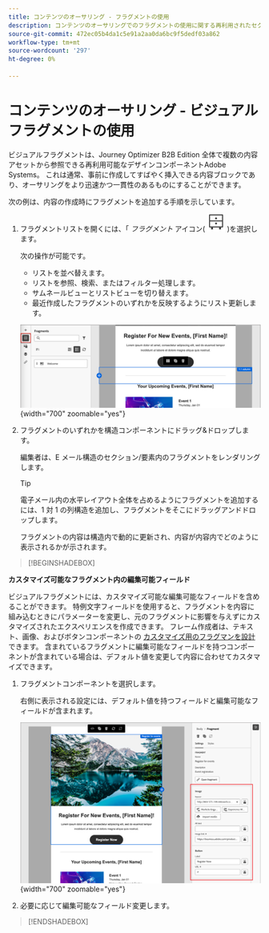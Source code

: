 ```yaml
---
title: コンテンツのオーサリング - フラグメントの使用
description: コンテンツのオーサリングでのフラグメントの使用に関する再利用されたセクション
source-git-commit: 472ec05b4da1c5e91a2aa0da6bc9f5dedf03a862
workflow-type: tm+mt
source-wordcount: '297'
ht-degree: 0%

---
```


# コンテンツのオーサリング - ビジュアルフラグメントの使用

ビジュアルフラグメントは、Journey Optimizer B2B Edition 全体で複数の内容アセットから参照できる再利用可能なデザインコンポーネントAdobe Systems。 これは通常、事前に作成してすばやく挿入できる内容ブロックであり、オーサリングをより迅速かつ一貫性のあるものにすることができます。

次の例は、内容の作成時にフラグメントを追加する手順を示しています。

1. フラグメントリストを開くには、「 _フラグメント_ アイコン( ![フラグメントアイコン](../user/assets/do-not-localize/icon-fragments.svg) )を選択します。

   次の操作が可能です。

   * リストを並べ替えます。
   * リストを参照、検索、またはフィルター処理します。
   * サムネールビューとリストビューを切り替えます。
   * 最近作成したフラグメントのいずれかを反映するようにリスト更新します。

   ![リストからフラグメントを選択します](../user/content/assets/visual-designer-fragments.png){width="700" zoomable="yes"}

1. フラグメントのいずれかを構造コンポーネントにドラッグ&amp;ドロップします。

   編集者は、E メール構造のセクション/要素内のフラグメントをレンダリングします。

   >[!TIP]
   >
   >電子メール内の水平レイアウト全体を占めるようにフラグメントを追加するには、1 対 1 の列構造を追加し、フラグメントをそこにドラッグアンドドロップします。

   フラグメントの内容は構造内で動的に更新され、内容が内容内でどのように表示されるかが示されます。

>[!BEGINSHADEBOX]

**カスタマイズ可能なフラグメント内の編集可能フィールド**

ビジュアルフラグメントには、カスタマイズ可能な編集可能なフィールドを含めることができます。 特例文字フィールドを使用すると、フラグメントを内容に組み込むときにパラメーターを変更し、元のフラグメントに影響を与えずにカスタマイズされたエクスペリエンスを作成できます。 フレーム作成者は、テキスト、画像、およびボタンコンポーネントの [カスタマイズ用のフラグマンを設計](../user/content/fragment-authoring.md#enable-fragment-customization) できます。 含まれているフラグメントに編集可能なフィールドを持つコンポーネントが含まれている場合は、デフォルト値を変更して内容に合わせてカスタマイズできます。

1. フラグメントコンポーネントを選択します。

   右側に表示される設定には、デフォルト値を持つフィールドと編集可能なフィールドが含まれます。

   ![フラグメントコンポーネントのパラメーター変更](../user/content/assets/fragment-editable-fields-displayed-design.png){width="700" zoomable="yes"}

1. 必要に応じて編集可能なフィールド変更します。

>[!ENDSHADEBOX]
